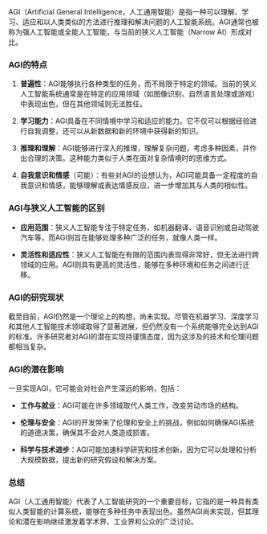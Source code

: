 AGI（Artificial General Intelligence，人工通用智能）是指一种可以理解、学习、适应和以人类类似的方法进行推理和解决问题的人工智能系统。AGI通常也被称为强人工智能或全能人工智能，与当前的狭义人工智能（Narrow AI）形成对比。

### AGI的特点

1. **普遍性**：AGI能够执行各种类型的任务，而不局限于特定的领域。当前的狭义人工智能系统通常是在特定的应用领域（如图像识别、自然语言处理或游戏）中表现出色，但在其他领域则无法胜任。

2. **学习能力**：AGI具备在不同情境中学习和适应的能力。它不仅可以根据经验进行自我调整，还可以从新数据和新的环境中获得新的知识。

3. **推理和理解**：AGI能够进行深入的推理，理解复杂问题，考虑多种因素，并作出合理的决策。这种能力类似于人类在面对复杂情境时的思维方式。

4. **自我意识和情感**（可能）：有些对AGI的设想认为，AGI可能具备一定程度的自我意识和情感，能够理解或表达情感反应，进一步增加其与人类的相似性。

### AGI与狭义人工智能的区别

- **应用范围**：狭义人工智能专注于特定任务，如机器翻译、语音识别或自动驾驶汽车等，而AGI则旨在能够处理多种广泛的任务，就像人类一样。

- **灵活性和适应性**：狭义人工智能在有限的范围内表现得非常好，但无法进行跨领域的应用。AGI则具有更高的灵活性，能够在多种环境和任务之间进行迁移。

### AGI的研究现状

截至目前，AGI仍然是一个理论上的构想，尚未实现。尽管在机器学习、深度学习和其他人工智能技术领域取得了显著进展，但仍然没有一个系统能够完全达到AGI的标准。许多研究者对AGI的潜在实现持谨慎态度，因为这涉及的技术和伦理问题都相当复杂。

### AGI的潜在影响

一旦实现AGI，它可能会对社会产生深远的影响，包括：

- **工作与就业**：AGI可能在许多领域取代人类工作，改变劳动市场的结构。

- **伦理与安全**：AGI的开发带来了伦理和安全上的挑战，例如如何确保AGI系统的道德决策，确保其不会对人类造成损害。

- **科学与技术进步**：AGI可能加速科学研究和技术创新，因为它可以处理和分析大规模数据，提出新的研究假设和解决方案。

### 总结

AGI（人工通用智能）代表了人工智能研究的一个重要目标，它指的是一种具有类似人类智能的计算系统，能够在多种任务中表现出色。虽然AGI尚未实现，但其理论和潜在影响继续激发着学术界、工业界和公众的广泛讨论。
